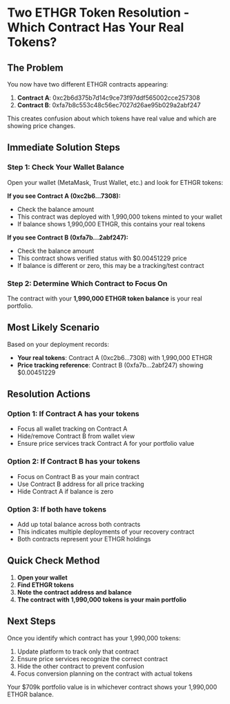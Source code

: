 # Two ETHGR Token Resolution - Which Contract Has Your Real Tokens?

## The Problem
You now have two different ETHGR contracts appearing:
1. **Contract A**: 0xc2b6d375b7d14c9ce73f97ddf565002cce257308
2. **Contract B**: 0xfa7b8c553c48c56ec7027d26ae95b029a2abf247

This creates confusion about which tokens have real value and which are showing price changes.

## Immediate Solution Steps

### Step 1: Check Your Wallet Balance
Open your wallet (MetaMask, Trust Wallet, etc.) and look for ETHGR tokens:

**If you see Contract A (0xc2b6...7308):**
- Check the balance amount
- This contract was deployed with 1,990,000 tokens minted to your wallet
- If balance shows 1,990,000 ETHGR, this contains your real tokens

**If you see Contract B (0xfa7b...2abf247):**
- Check the balance amount  
- This contract shows verified status with $0.00451229 price
- If balance is different or zero, this may be a tracking/test contract

### Step 2: Determine Which Contract to Focus On
The contract with your **1,990,000 ETHGR token balance** is your real portfolio.

## Most Likely Scenario
Based on your deployment records:
- **Your real tokens**: Contract A (0xc2b6...7308) with 1,990,000 ETHGR
- **Price tracking reference**: Contract B (0xfa7b...2abf247) showing $0.00451229

## Resolution Actions

### Option 1: If Contract A has your tokens
- Focus all wallet tracking on Contract A
- Hide/remove Contract B from wallet view
- Ensure price services track Contract A for your portfolio value

### Option 2: If Contract B has your tokens  
- Focus on Contract B as your main contract
- Use Contract B address for all price tracking
- Hide Contract A if balance is zero

### Option 3: If both have tokens
- Add up total balance across both contracts
- This indicates multiple deployments of your recovery contract
- Both contracts represent your ETHGR holdings

## Quick Check Method
1. **Open your wallet**
2. **Find ETHGR tokens**
3. **Note the contract address and balance**
4. **The contract with 1,990,000 tokens is your main portfolio**

## Next Steps
Once you identify which contract has your 1,990,000 tokens:
1. Update platform to track only that contract
2. Ensure price services recognize the correct contract
3. Hide the other contract to prevent confusion
4. Focus conversion planning on the contract with actual tokens

Your $709k portfolio value is in whichever contract shows your 1,990,000 ETHGR balance.